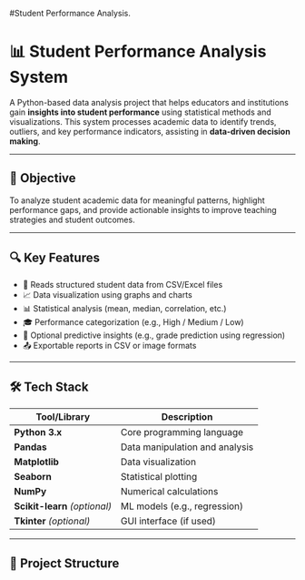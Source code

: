 #Student Performance Analysis.
# 📊 Student Performance Analysis System

A Python-based data analysis project that helps educators and institutions gain **insights into student performance** using statistical methods and visualizations. This system processes academic data to identify trends, outliers, and key performance indicators, assisting in **data-driven decision making**.

---

## 🎯 Objective

To analyze student academic data for meaningful patterns, highlight performance gaps, and provide actionable insights to improve teaching strategies and student outcomes.

---

## 🔍 Key Features

- 📁 Reads structured student data from CSV/Excel files
- 📈 Data visualization using graphs and charts
- 📊 Statistical analysis (mean, median, correlation, etc.)
- 🎓 Performance categorization (e.g., High / Medium / Low)
- 🧠 Optional predictive insights (e.g., grade prediction using regression)
- 📤 Exportable reports in CSV or image formats

---

## 🛠️ Tech Stack

| Tool/Library      | Description                                |
|-------------------|--------------------------------------------|
| **Python 3.x**     | Core programming language                  |
| **Pandas**         | Data manipulation and analysis             |
| **Matplotlib**     | Data visualization                         |
| **Seaborn**        | Statistical plotting                       |
| **NumPy**          | Numerical calculations                     |
| **Scikit-learn** *(optional)* | ML models (e.g., regression)    |
| **Tkinter** *(optional)* | GUI interface (if used)             |

---

## 📁 Project Structure

